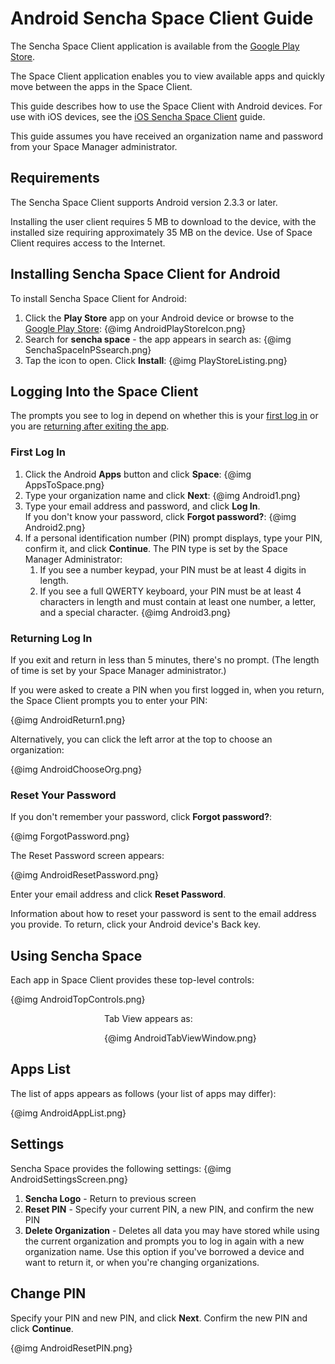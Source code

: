 # Android Sencha Space Client Guide

The Sencha Space Client application is available from 
the <a href="http://play.google.com">Google Play Store</a>. 

The Space Client application enables you to view available apps 
and quickly move between the apps in the Space Client. 

This guide describes how to use the Space Client with Android devices. 
For use with iOS devices, see the
<a href="#!/ios_client_guide">iOS Sencha Space Client</a> guide.

This guide assumes you have received an organization name and
password from your Space Manager administrator.

## Requirements

The Sencha Space Client supports Android version 2.3.3 or later.

Installing the user client requires 5 MB to download to the device,
with the installed size requiring approximately 35 MB on the device. 
Use of Space Client requires access to the Internet.

## Installing Sencha Space Client for Android

To install Sencha Space Client for Android:
<ol>
<li>Click the <b>Play Store</b> app on your Android device or browse to
the <a href="http://play.google.com">Google Play Store</a>:
{@img AndroidPlayStoreIcon.png}
</li>
<li>Search for <b>sencha space</b> - the app appears in search as:
{@img SenchaSpaceInPSsearch.png}
</li>
<li>Tap the icon to open. Click <b>Install</b>:
{@img PlayStoreListing.png}
</li>
</ol>

## Logging Into the Space Client

The prompts you see to log in depend on whether this is your 
<a href="#firstlogin">first log in</a> or you are 
<a href="#returnlogin">returning after exiting the app</a>.

<a name="firstlogin"></a>
### First Log In

<ol>
<li>Click the Android <b>Apps</b> button and click <b>Space</b>:
{@img AppsToSpace.png}</li>
<li>Type your organization name and click <b>Next</b>:
{@img Android1.png}
</li>
<li>Type your email address and password, and click <b>Log In</b>.<br> 
If you don't know your password, click <b>Forgot password?</b>:
{@img Android2.png}
</li>
<li>If a personal identification number (PIN) prompt displays, type your PIN, confirm it, 
and click <b>Continue</b>. The PIN type
is set by the Space Manager Administrator:
	<ol>
	<li>If you see a number keypad, your PIN must 
	be at least 4 digits in length.</li>
	<li>If you see a full QWERTY keyboard, your PIN must be at least 4 characters in length 
	and must contain at least one number, a letter, and a special character.
	{@img Android3.png}
	</li>
	</ol></li>
</ol>

<a name="returnlogin"></a>
### Returning Log In

If you exit and return in less than 5 minutes, there's no prompt. (The
length of time is set by your Space Manager administrator.)

If you were asked to create a PIN when you first logged in, when you return,
the Space Client prompts you to enter your PIN:

{@img AndroidReturn1.png}

Alternatively, you can click the left arror at the top to choose an 
organization:

{@img AndroidChooseOrg.png} 


### Reset Your Password

If you don't remember your password, click <b>Forgot password?</b>:

{@img ForgotPassword.png}

The Reset Password screen appears:

{@img AndroidResetPassword.png}

Enter your email address 
and click <b>Reset Password</b>. 

Information about how to reset your password is sent to the email
address you provide. To return, click your Android device's Back key.


## Using Sencha Space

Each app in Space Client provides these top-level controls:

{@img AndroidTopControls.png}

<div style="padding-left: 150px;">

Tab View appears as:

{@img AndroidTabViewWindow.png}

</div>


## Apps List

The list of apps appears as follows (your list of apps may differ):

{@img AndroidAppList.png}


<a name="Settings"></a>
## Settings 

Sencha Space provides the following settings:
{@img AndroidSettingsScreen.png}
<ol>
<li><b>Sencha Logo</b> - Return to previous screen</li>
<li><b>Reset PIN</b> - Specify your current PIN, a new PIN, and confirm the new PIN</li>
<li><b>Delete Organization</b> - Deletes all data you may have 
stored while using the current 
organization and prompts you to log in again with a new organization name. Use this
option if you've borrowed a device and want to return it, or when you're changing
organizations.
</li>
</ol>


## Change PIN

Specify your PIN and new PIN, and click <b>Next</b>. 
Confirm the new PIN and click <b>Continue</b>.

{@img AndroidResetPIN.png}




